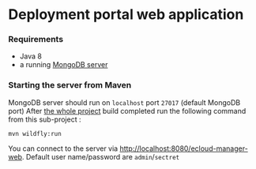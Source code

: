 # Deployment portal web application

### Requirements
- Java 8
- a running [MongoDB server](https://www.mongodb.com/download-center#community)


### Starting the server from Maven

MongoDB server should run on `localhost` port `27017` (default MongoDB port)
After [the whole project](https://github.com/AltisourceLabs/ecloudmanager) build completed run the following command from this sub-project :

    mvn wildfly:run 
    
You can connect to the server via [http://localhost:8080/ecloud-manager-web](http://localhost:8080/ecloud-manager-web).
Default user name/password are `admin`/`sectret`